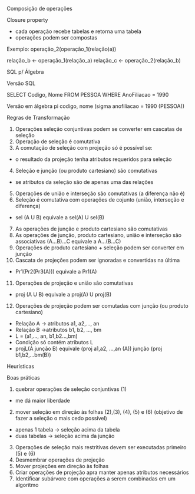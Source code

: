 Composição de operações

Closure property
- cada operação recebe tabelas e retorna uma tabela
- operações podem ser compostas

Exemplo: operação_2(operação_1(relação)a)) 


relação_b <- operação_1(relação_a)
relação_c <- operação_2(relação_b) 


SQL p/ Álgebra

Versão SQL

SELECT Codigo, Nome 
FROM PESSOA
WHERE AnoFiliacao = 1990

Versão em álgebra
pi codigo, nome (sigma anofiliacao = 1990 (PESSOA))


Regras de Transformação 

1) Operações seleção conjuntivas podem se converter em cascatas de seleção 
2) Operação de seleção é comutativa
3) A comutação de seleção com projeção só é possível se:
- o resultado da projeção tenha atributos requeridos para seleção
4) Seleção e junção (ou produto cartesiano) são comutativas
- se atributos da seleção são de apenas uma das relações
5) Operações de união e interseção são comutativas (a diferença não é) 
6) Seleção é comutativa com operações de cojunto (união, interseção e diferença)
- sel (A U B) equivale a sel(A) U sel(B) 
7) As operações de junção e produto cartesiano são comutativas
8) As operações de junção, produto cartesiano, união e interseção são associativas (A...B)...C equivale a A...(B...C) 
9) Operações de produto cartesiano + seleção podem ser converter em junção 
10) Cascata de projeções podem ser ignoradas e convertidas na última 
- Pr1(Pr2(Pr3(A))) equivale a Pr1(A) 
11) Operações de projeção e união são comutativas 
- proj (A U B) equivale a proj(A) U proj(B) 
12) Operações de projeção podem ser comutadas com junção (ou produto cartesiano) 
- Relação A -> atributos a1, a2,..., an 
- Relação B ->atributos b1, b2, ..., bm
- L = (a1,..., an, b1,b2...,bm) 
- Condição só contém atributos L
- projL(A junção B) equivale (proj a1,a2, ...,an (A)) junção (proj b1,b2,...bm(B))


Heurísticas

Boas práticas
1) quebrar operações de seleção conjuntivas (1) 
- me dá maior liberdade 
2) mover seleção em direção às folhas (2),(3), (4), (5) e (6) (objetivo de fazer a seleção o mais cedo possível) 
- apenas 1 tabela -> seleção acima da tabela
- duas tabelas -> seleção acima da junção 
3) Operações de seleção mais restritivas devem ser executadas primeiro (5) e (6) 
4) Desmembrar operações de projeção 
5) Mover projeções em direção às folhas
6) Criar operações de projeção apra manter apenas atributos necessários 
7) Identificar subárvore com operações a serem combinadas em um algoritmo 
